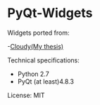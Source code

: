 PyQt-Widgets
======

Widgets ported from:

-[Cloudy(My thesis)](https://github.com/Fil0x/Cloudy/tree/master/view)

Technical specifications:

- Python 2.7
- PyQt (at least)4.8.3

License: MIT
